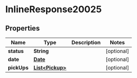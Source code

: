 
# InlineResponse20025

## Properties
Name | Type | Description | Notes
------------ | ------------- | ------------- | -------------
**status** | **String** |  |  [optional]
**date** | [**Date**](Date.md) |  |  [optional]
**pickUps** | [**List&lt;Pickup&gt;**](Pickup.md) |  |  [optional]



